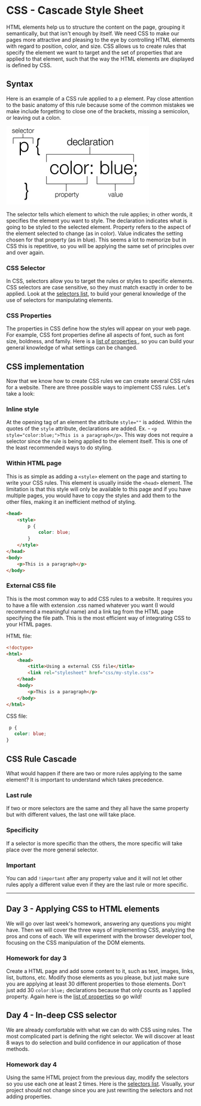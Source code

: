 # CSS - Cascade Style Sheet

HTML elements help us to structure the content on the page, grouping it semantically, but that isn't enough by itself. We need CSS to make our pages more attractive and pleasing to the eye by controlling HTML elements with regard to position, color, and size. CSS allows us to create rules that specify the element we want to target and the set of properties that are applied to that element, such that the way the HTML elements are displayed is defined by CSS.

## Syntax

Here is an example of a CSS rule applied to a p element. Pay close attention to the basic anatomy of this rule because some of the common mistakes we make include forgetting to close one of the brackets, missing a semicolon, or leaving out a colon.

![CSS rule anatomy](/images/css-rule.jpg)

The selector tells which element to which the rule applies; in other words, it specifies the element you want to style. The declaration indicates what is going to be styled to the selected element. Property refers to the aspect of the element selected to change (as in color). Value indicates the setting chosen for that property (as in blue). This seems a lot to memorize but in CSS this is repetitive, so you will be applying the same set of principles over and over again.

### CSS Selector

In CSS, selectors allow you to target the rules or styles to specific elements. CSS selectors are case sensitive, so they must match exactly in order to be applied. Look at the [selectors list](http://www.w3schools.com/cssref/css_selectors.asp), to build your general knowledge of the use of selectors for manipulating elements.

### CSS Properties

The properties in CSS define how the styles will appear on your web page. For example, CSS font properties define all aspects of font, such as font size, boldness, and family. Here is a [list of properties ](http://www.w3schools.com/cssref/default.asp), so you can build your general knowledge of what settings can be changed.

## CSS implementation

Now that we know how to create CSS rules we can create several CSS rules for a website. There are three possible ways to implement CSS rules. Let's take a look:

### Inline style

At the opening tag of an element the attribute `style=""` is added. Within the quotes of the `style` attribute, declarations are added. Ex. - `<p style="color:blue;">This is a paragraph</p>`. This way does not require a selector since the rule is being applied to the element itself. This is one of the least recommended ways to do styling. 

### Within HTML page

This is as simple as adding a `<style>` element on the page and starting to write your CSS rules. This element is usually inside the `<head>` element. The limitation is that this style will only be available to this page and if you have multiple pages, you would have to copy the styles and add them to the other files, making it an inefficient method of styling.

```html
<head>
    <style>
        p {
            color: blue;
        }
    </style>
</head>
<body>
    <p>This is a paragraph</p>
</body>

```

### External CSS file

This is the most common way to add CSS rules to a website. It requires you to have a file with extension .css named whatever you want (I would recommend a meaningful name) and a link tag from the HTML page specifying the file path. This is the most efficient way of integrating CSS to your HTML pages.

HTML file:
```html
<!doctype>
<html>
    <head>
        <title>Using a external CSS file</title>
        <link rel="stylesheet" href="css/my-style.css">
    </head>
    <body>
        <p>This is a paragraph</p>
    </body>
</html>
```

CSS file:
```css
 p {
   color: blue;
}
```

## CSS Rule Cascade

What would happen if there are two or more rules applying to the same element? It is important to understand which takes precedence.

### Last rule

If two or more selectors are the same and they all have the same property but with different values, the last one will take place.

### Specificity 

If a selector is more specific than the others, the more specific will take place over the more general selector.

### Important

You can add `!important` after any property value and it will not let other rules apply a different value even if they are the last rule or more specific.

<hr>

## Day 3 - Applying CSS to HTML elements

We will go over last week's homework, answering any questions you might have. Then we will cover the three ways of implementing CSS, analyzing the pros and cons of each.  We will experiment with the browser developer tool, focusing on the CSS manipulation of the DOM elements.

### Homework for day 3

Create a HTML page and add some content to it, such as text, images, links, list, buttons, etc. Modify those elements as you please, but just make sure you are applying at least 30 different properties to those elements. Don't just add 30 `color:blue;` declarations because that only counts as 1 applied property. Again here is the [list of properties](http://www.w3schools.com/cssref/default.asp) so go wild!

## Day 4 - In-deep CSS selector

We are already comfortable with what we can do with CSS using rules. The most complicated part is defining the right selector. We will discover at least 8 ways to do selection and build confidence in our application of those methods.

### Homework day 4

Using the same HTML project from the previous day, modify the selectors so you use each one at least 2 times. Here is the [selectors list](http://www.w3schools.com/cssref/css_selectors.asp). Visually, your project should not change since you are just rewriting the selectors and not adding properties.
